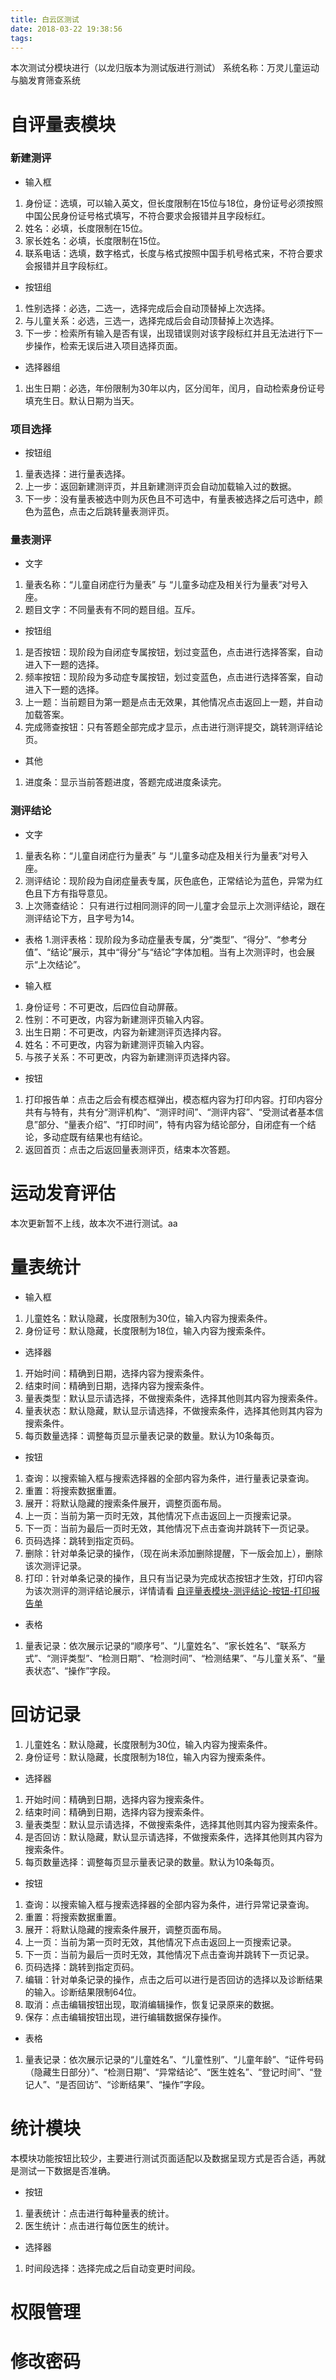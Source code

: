 ```yaml
---
title: 白云区测试
date: 2018-03-22 19:38:56
tags:
---
```


 本次测试分模块进行（以龙归版本为测试版进行测试）
 系统名称：万灵儿童运动与脑发育筛查系统
 <!--more-->

#  自评量表模块
### 新建测评
-  输入框
1.  身份证：选填，可以输入英文，但长度限制在15位与18位，身份证号必须按照中国公民身份证号格式填写，不符合要求会报错并且字段标红。
2.  姓名：必填，长度限制在15位。
3.  家长姓名：必填，长度限制在15位。
3.  联系电话：选填，数字格式，长度与格式按照中国手机号格式来，不符合要求会报错并且字段标红。

-  按钮组
1.  性别选择：必选，二选一，选择完成后会自动顶替掉上次选择。
2.  与儿童关系：必选，三选一，选择完成后会自动顶替掉上次选择。
3.  下一步：检索所有输入是否有误，出现错误则对该字段标红并且无法进行下一步操作，检索无误后进入项目选择页面。

-  选择器组
1.  出生日期：必选，年份限制为30年以内，区分闰年，闰月，自动检索身份证号填充生日。默认日期为当天。

###  项目选择
-   按钮组
1.  量表选择：进行量表选择。
2.  上一步：返回新建测评页，并且新建测评页会自动加载输入过的数据。
3.  下一步：没有量表被选中则为灰色且不可选中，有量表被选择之后可选中，颜色为蓝色，点击之后跳转量表测评页。

###  量表测评
-   文字
1.  量表名称：“儿童自闭症行为量表” 与 “儿童多动症及相关行为量表”对号入座。
2.  题目文字：不同量表有不同的题目组。互斥。

-   按钮组
1.  是否按钮：现阶段为自闭症专属按钮，划过变蓝色，点击进行选择答案，自动进入下一题的选择。
2.  频率按钮：现阶段为多动症专属按钮，划过变蓝色，点击进行选择答案，自动进入下一题的选择。
3.  上一题：当前题目为第一题是点击无效果，其他情况点击返回上一题，并自动加载答案。
4.  完成筛查按钮：只有答题全部完成才显示，点击进行测评提交，跳转测评结论页。

-   其他
1.  进度条：显示当前答题进度，答题完成进度条读完。

###  测评结论
-   文字
1.  量表名称：“儿童自闭症行为量表” 与 “儿童多动症及相关行为量表”对号入座。
2.  测评结论：现阶段为自闭症量表专属，灰色底色，正常结论为蓝色，异常为红色且下方有指导意见。
3.  上次筛查结论： 只有进行过相同测评的同一儿童才会显示上次测评结论，跟在测评结论下方，且字号为14。

-   表格
1.测评表格：现阶段为多动症量表专属，分“类型”、“得分”、“参考分值”、“结论”展示，其中“得分”与“结论”字体加粗。当有上次测评时，也会展示“上次结论”。

-   输入框
1.  身份证号：不可更改，后四位自动屏蔽。
2.  性别：不可更改，内容为新建测评页输入内容。
3.  出生日期：不可更改，内容为新建测评页选择内容。
4.  姓名：不可更改，内容为新建测评页输入内容。
5.  与孩子关系：不可更改，内容为新建测评页选择内容。

-   按钮
1.  <span id="jump">打印报告单：点击之后会有模态框弹出，模态框内容为打印内容。打印内容分共有与特有，共有分“测评机构”、“测评时间”、“测评内容”、“受测试者基本信息”部分、“量表介绍”、“打印时间”，特有内容为结论部分，自闭症有一个结论，多动症既有结果也有结论。</span>
2.  返回首页：点击之后返回量表测评页，结束本次答题。

#  运动发育评估
本次更新暂不上线，故本次不进行测试。aa

#  量表统计
-   输入框
1.  儿童姓名：默认隐藏，长度限制为30位，输入内容为搜索条件。
2.  身份证号：默认隐藏，长度限制为18位，输入内容为搜索条件。

-   选择器
1.  开始时间：精确到日期，选择内容为搜索条件。
2.  结束时间：精确到日期，选择内容为搜索条件。
3.  量表类型：默认显示请选择，不做搜索条件，选择其他则其内容为搜索条件。
4.  量表状态：默认隐藏，默认显示请选择，不做搜索条件，选择其他则其内容为搜索条件。
5.  每页数量选择：调整每页显示量表记录的数量。默认为10条每页。

-   按钮
1.  查询：以搜索输入框与搜索选择器的全部内容为条件，进行量表记录查询。
2.  重置：将搜索数据重置。
3.  展开：将默认隐藏的搜索条件展开，调整页面布局。
4.  上一页：当前为第一页时无效，其他情况下点击返回上一页搜索记录。
5.  下一页：当前为最后一页时无效，其他情况下点击查询并跳转下一页记录。
6.  页码选择：跳转到指定页码。
7.  删除：针对单条记录的操作，（现在尚未添加删除提醒，下一版会加上），删除该次测评记录。
8.  打印：针对单条记录的操作，且只有当记录为完成状态按钮才生效，打印内容为该次测评的测评结论展示，详情请看 [自评量表模块-测评结论-按钮-打印报告单](#jump)

-   表格
1.  量表记录：依次展示记录的“顺序号”、“儿童姓名”、“家长姓名”、“联系方式”、“测评类型”、“检测日期”、“检测时间”、“检测结果”、“与儿童关系”、“量表状态”、“操作”字段。

#  回访记录
1.  儿童姓名：默认隐藏，长度限制为30位，输入内容为搜索条件。
2.  身份证号：默认隐藏，长度限制为18位，输入内容为搜索条件。

-   选择器
1.  开始时间：精确到日期，选择内容为搜索条件。
2.  结束时间：精确到日期，选择内容为搜索条件。
3.  量表类型：默认显示请选择，不做搜索条件，选择其他则其内容为搜索条件。
4.  是否回访：默认隐藏，默认显示请选择，不做搜索条件，选择其他则其内容为搜索条件。
5.  每页数量选择：调整每页显示量表记录的数量。默认为10条每页。

-   按钮
1.  查询：以搜索输入框与搜索选择器的全部内容为条件，进行异常记录查询。
2.  重置：将搜索数据重置。
3.  展开：将默认隐藏的搜索条件展开，调整页面布局。
4.  上一页：当前为第一页时无效，其他情况下点击返回上一页搜索记录。
5.  下一页：当前为最后一页时无效，其他情况下点击查询并跳转下一页记录。
6.  页码选择：跳转到指定页码。
7.  编辑：针对单条记录的操作，点击之后可以进行是否回访的选择以及诊断结果的输入。诊断结果限制64位。
8.  取消：点击编辑按钮出现，取消编辑操作，恢复记录原来的数据。
9.  保存：点击编辑按钮出现，进行编辑数据保存操作。

-   表格
1.  量表记录：依次展示记录的“儿童姓名”、“儿童性别”、“儿童年龄”、“证件号码（隐藏生日部分）”、“检测日期”、“异常结论”、“医生姓名”、“登记时间”、“登记人”、“是否回访”、“诊断结果”、“操作”字段。


#  统计模块
本模块功能按钮比较少，主要进行测试页面适配以及数据呈现方式是否合适，再就是测试一下数据是否准确。
-   按钮
1.  量表统计：点击进行每种量表的统计。
2.  医生统计：点击进行每位医生的统计。

-   选择器
1.  时间段选择：选择完成之后自动变更时间段。


#  权限管理
#  修改密码